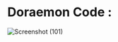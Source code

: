 # Doraemon Code : 


![Screenshot (101)](https://user-images.githubusercontent.com/118014326/233464043-878c489b-5a37-4e58-a9ca-50ab4a31ad4d.png)
